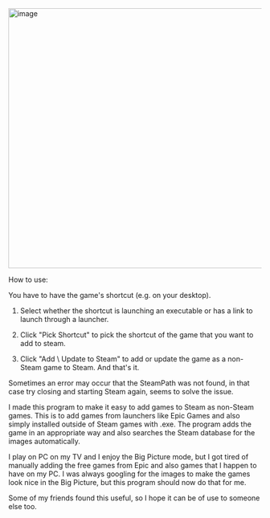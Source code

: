 <img width="840" height="518" alt="image" src="https://github.com/user-attachments/assets/b61ac34e-e5d5-45f8-bd6d-4e1c370c2384" />


How to use:

You have to have the game's shortcut (e.g. on your desktop).

1. Select whether the shortcut is launching an executable or has a link to launch through a launcher.

2. Click "Pick Shortcut" to pick the shortcut of the game that you want to add to steam.

3. Click "Add \ Update to Steam" to add or update the game as a non-Steam game to Steam.
 And that's it.

Sometimes an error may occur that the SteamPath was not found, in that case try closing and starting Steam again, seems to solve the issue.


I made this program to make it easy to add games to Steam as non-Steam games. This is to add games from launchers like Epic Games and also simply installed outside of Steam games with .exe. The program adds the game in an appropriate way and also searches the Steam database for the images automatically.

I play on PC on my TV and I enjoy the Big Picture mode, but I got tired of manually adding the free games from Epic and also games that I happen to have on my PC. I was always googling for the images to make the games look nice in the Big Picture, but this program should now do that for me.

Some of my friends found this useful, so I hope it can be of use to someone else too.
